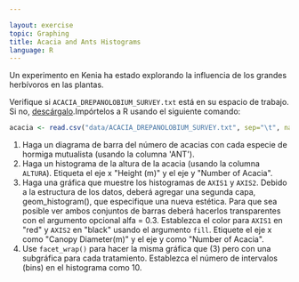 ```yaml
---

layout: exercise
topic: Graphing
title: Acacia and Ants Histograms
language: R
---
```


Un experimento en Kenia ha estado explorando la influencia de los grandes herbívoros en las plantas.

Verifique si `ACACIA_DREPANOLOBIUM_SURVEY.txt` está en su espacio de trabajo.
Si no, [descárgalo](http://www.esapubs.org/archive/ecol/E095/064/ACACIA_DREPANOLOBIUM_SURVEY.txt).Impórtelos a R usando el siguiente comando:

```r
acacia <- read.csv("data/ACACIA_DREPANOLOBIUM_SURVEY.txt", sep="\t", na.strings = c("dead"))
```

1. Haga un diagrama de barra del número de acacias con cada especie de hormiga mutualista (usando la columna 'ANT').
2. Haga un histograma de la altura de la acacia (usando la columna `ALTURA`). Etiqueta
   el eje x "Height (m)" y el eje y "Number of Acacia".
3. Haga una gráfica que muestre los histogramas de `AXIS1` y `AXIS2`. Debido a la estructura de
   los datos, deberá agregar una segunda capa, geom_histogram(), que
   especifique una nueva estética. Para que sea posible ver ambos conjuntos de barras
   deberá hacerlos transparentes con el argumento opcional alfa = 0.3.
   Establezca el color para `AXIS1` en "red" y `AXIS2` en "black" usando el argumento `fill`. Etiquete el eje x como "Canopy Diameter(m)" y el eje y como "Number of Acacia".
4. Use `facet_wrap()` para hacer la misma gráfica que (3) pero con una subgráfica para cada
   tratamiento. Establezca el número de intervalos (bins) en el histograma como 10.
